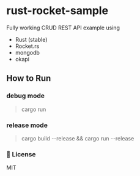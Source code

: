 # rust-rocket-sample

Fully working CRUD REST API example using
- Rust (stable)
- Rocket.rs
- mongodb
- okapi


## How to Run

### debug mode
> cargo run

### release mode
> cargo build --release && cargo run --release


### 📑 License
MIT
